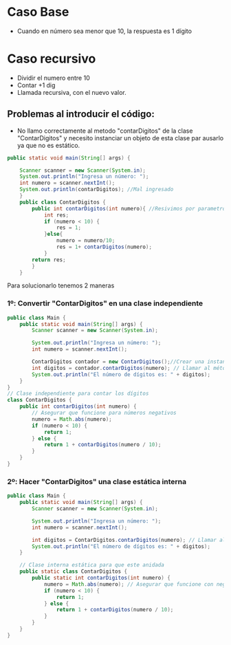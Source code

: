 # Caso Base
- Cuando en número sea menor que 10, la respuesta es 1 dígito

# Caso recursivo
- Dividir el numero entre 10
- Contar +1 dig
- Llamada recursiva, con el nuevo valor.

## Problemas al introducir el código: 

- No llamo correctamente al metodo "contarDigitos" de la clase "ContarDigitos" y necesito instanciar un objeto de esta clase par ausarlo ya que no es estático. 

```java
public static void main(String[] args) {

    Scanner scanner = new Scanner(System.in);
    System.out.println("Ingresa un número: ");
    int numero = scanner.nextInt();
    System.out.println(contarDigitos); //Mal ingresado
    }
    public class ContarDigitos {
        public int contarDigitos(int numero){ //Resivimos por parametro el número en cuestion
            int res;
            if (numero < 10) {
                res = 1;
            }else{
                numero = numero/10;
                res = 1+ contarDigitos(numero);
            }
        return res;
        }
    }
```
Para solucionarlo tenemos 2 maneras

### 1º: Convertir "ContarDigitos" en una clase independiente
```java
public class Main {
    public static void main(String[] args) {
        Scanner scanner = new Scanner(System.in);

        System.out.println("Ingresa un número: ");
        int numero = scanner.nextInt();

        ContarDigitos contador = new ContarDigitos();//Crear una instancia de ContarDigitos
        int digitos = contador.contarDigitos(numero); // Llamar al método
        System.out.println("El número de dígitos es: " + digitos);
    }
}
// Clase independiente para contar los dígitos
class ContarDigitos {
    public int contarDigitos(int numero) {
        // Asegurar que funcione para números negativos
        numero = Math.abs(numero); 
        if (numero < 10) {
            return 1;
        } else {
            return 1 + contarDigitos(numero / 10);
        }
    }
}
```
### 2º: Hacer "ContarDigitos" una clase estática interna

```java
public class Main {
    public static void main(String[] args) {
        Scanner scanner = new Scanner(System.in);

        System.out.println("Ingresa un número: ");
        int numero = scanner.nextInt();

        int digitos = ContarDigitos.contarDigitos(numero); // Llamar al método estático
        System.out.println("El número de dígitos es: " + digitos);
    }

    // Clase interna estática para que este anidada
    public static class ContarDigitos {
        public static int contarDigitos(int numero) {
            numero = Math.abs(numero); // Asegurar que funcione con negativos
            if (numero < 10) {
                return 1;
            } else {
                return 1 + contarDigitos(numero / 10);
            }
        }
    }
}

```